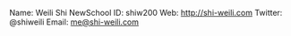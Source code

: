 Name: Weili Shi
NewSchool ID: shiw200
Web: http://shi-weili.com
Twitter: @shiweili
Email: me@shi-weili.com
